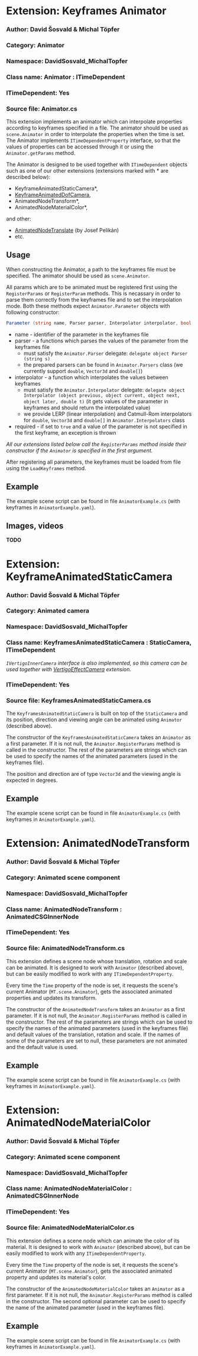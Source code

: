 # Extension: Keyframes Animator

### Author: David Šosvald & Michal Töpfer

### Category: Animator

### Namespace: DavidSosvald_MichalTopfer

### Class name:  Animator : ITimeDependent

### ITimeDependent: Yes

### Source file: Animator.cs

This extension implements an animator which can interpolate properties according to keyframes specified in a file. The animator should be used as `scene.Animator` in order to interpolate the properties when the time is set. The Animator implements `ITimeDependentProperty` interface, so that the values of properties can be accessed through it or using the `Animator.getParams` method.

The Animator is designed to be used together with `ITimeDependent` objects such as one of our other extensions (extensions marked with * are described below):

- KeyframeAnimatedStaticCamera*,
- [KeyframeAnimatedDofCamera](https://github.com/Mnaukal/grcis/tree/summer2019-2020/newmodules/DavidSosvald_MichalTopfer-DoFCamera),
- AnimatedNodeTransform*,
- AnimatedNodeMaterialColor*,

and other:

- [AnimatedNodeTranslate](https://github.com/pepcape/grcis/tree/master/newmodules/JosefPelikan-AnimatedNodeTranslate) (by Josef Pelikán)
- etc.

## Usage

When constructing the Animator, a path to the keyframes file must be specified. The animator should be used as `scene.Animator`.

All params which are to be animated must be registered first using the `RegisterParams` or `RegisterParam` methods. This is necassary in order to parse them correctly from the keyframes file and to set the interpolation mode. Both these methods expect `Animator.Parameter` objects with following constructor:

```c#
Parameter (string name, Parser parser, Interpolator interpolator, bool required = false)
```

- name - identifier of the parameter in the keyframes file
- parser - a functions which parses the values of the parameter from the keyframes file
  - must satisfy the `Animator.Parser` delegate: `delegate object Parser (string s)`
  - the prepared parsers can be found in `Animator.Parsers` class (we currently support `double`, `Vector3d` and `double[]`)
- interpolator - a function which interpolates the values between keyframes
  - must satisfy the `Animator.Interpolator` delegate: `delegate object Interpolator (object previous, object current, object next, object later, double t)` (it gets values of the parameter in keyframes and should return the interpolated value)
  - we provide LERP (linear interpolation) and Catmull-Rom interpolators for `double`, `Vector3d` and `double[]` in `Animator.Interpolators` class
- required - if set to `true` and a value of the parameter is not specified in the first keyframe, an exception is thrown

*All our extensions listed below call the `RegisterParams` method inside their constructor if the `Animator` is specified in the first argument.*

After registering all parameters, the keyframes must be loaded from file using the `LoadKeyframes` method.

## Example

The example scene script can be found in file `AnimatorExample.cs` (with keyframes in `AnimatorExample.yaml`).

## Images, videos

**TODO**

# Extension: KeyframeAnimatedStaticCamera

### Author: David Šosvald & Michal Töpfer

### Category: Animated camera

### Namespace: DavidSosvald_MichalTopfer

### Class name:  KeyframesAnimatedStaticCamera : StaticCamera, ITimeDependent

*`IVertigoInnerCamera` interface is also implemented, so this camera can be used together with [VertigoEffectCamera](https://github.com/Mnaukal/grcis/tree/summer2019-2020/newmodules/DavidSosvald_MichalTopfer-VertigoEffectCamera) extension.*

### ITimeDependent: Yes

### Source file: KeyframesAnimatedStaticCamera.cs

The `KeyframesAnimatedStaticCamera` is built on top of the `StaticCamera` and its position, direction and viewing angle can be animated using `Animator` (described above).

The constructor of the `KeyframesAnimatedStaticCamera` takes an `Animator` as a first parameter. If it is not null, the `Animator.RegisterParams` method is called in the constructor. The rest of the parameters are strings which can be used to specify the names of the animated parameters (used in the keyframes file).

The position and direction are of type `Vector3d` and the viewing angle is expected in degrees.

## Example

The example scene script can be found in file `AnimatorExample.cs` (with keyframes in `AnimatorExample.yaml`).

# Extension: AnimatedNodeTransform

### Author: David Šosvald & Michal Töpfer

### Category: Animated scene component

### Namespace: DavidSosvald_MichalTopfer

### Class name:  AnimatedNodeTransform : AnimatedCSGInnerNode

### ITimeDependent: Yes

### Source file: AnimatedNodeTransform.cs

This extension defines a scene node whose translation, rotation and scale can be animated. It is designed to work with `Animator` (described above), but can be easily modified to work with any `ITimeDependentProperty`.

Every time the `Time` property of the node is set, it requests the scene's current Animator (`MT.scene.Animator`), gets the associated animated properties and updates its transform. 

The constructor of the `AnimatedNodeTransform` takes an `Animator` as a first parameter. If it is not null, the `Animator.RegisterParams` method is called in the constructor. The rest of the parameters are strings which can be used to specify the names of the animated parameters (used in the keyframes file) and default values of the translation, rotation and scale. If the names of some of the parameters are set to null, these parameters are not animated and the default value is used.

## Example

The example scene script can be found in file `AnimatorExample.cs` (with keyframes in `AnimatorExample.yaml`).

# Extension: AnimatedNodeMaterialColor

### Author: David Šosvald & Michal Töpfer

### Category: Animated scene component

### Namespace: DavidSosvald_MichalTopfer

### Class name:  AnimatedNodeMaterialColor : AnimatedCSGInnerNode

### ITimeDependent: Yes

### Source file: AnimatedNodeMaterialColor.cs

This extension defines a scene node which can animate the color of its material. It is designed to work with `Animator` (described above), but can be easily modified to work with any `ITimeDependentProperty`.

Every time the `Time` property of the node is set, it requests the scene's current Animator (`MT.scene.Animator`), gets the associated animated property and updates its material's color.

The constructor of the `AnimatedNodeMaterialColor` takes an `Animator` as a first parameter. If it is not null, the `Animator.RegisterParams` method is called in the constructor. The second optional parameter can be used to specify the name of the animated parameter (used in the keyframes file).

## Example

The example scene script can be found in file `AnimatorExample.cs` (with keyframes in `AnimatorExample.yaml`).
